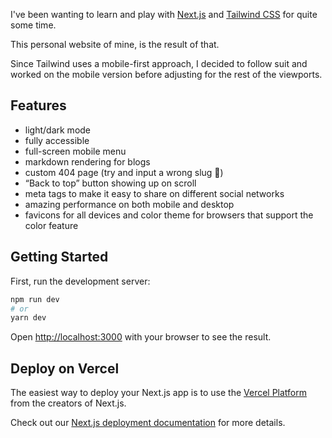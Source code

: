 I've been wanting to learn and play with [Next.js](https://nextjs.org/) and [Tailwind CSS](https://tailwindcss.com/) for quite some time.

This personal website of mine, is the result of that.

Since Tailwind uses a mobile-first approach, I decided to follow suit and worked on the mobile version before adjusting for the rest of the viewports.

## Features

- light/dark mode
- fully accessible
- full-screen mobile menu
- markdown rendering for blogs
- custom 404 page (try and input a wrong slug 🙈)
- “Back to top” button showing up on scroll
- meta tags to make it easy to share on different social networks
- amazing performance on both mobile and desktop
- favicons for all devices and color theme for browsers that support the color feature

## Getting Started

First, run the development server:

```bash
npm run dev
# or
yarn dev
```

Open [http://localhost:3000](http://localhost:3000) with your browser to see the result.

## Deploy on Vercel

The easiest way to deploy your Next.js app is to use the [Vercel Platform](https://vercel.com/new?utm_medium=default-template&filter=next.js&utm_source=create-next-app&utm_campaign=create-next-app-readme) from the creators of Next.js.

Check out our [Next.js deployment documentation](https://nextjs.org/docs/deployment) for more details.
